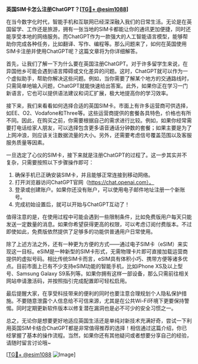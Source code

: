 **英国SIM卡怎么注册ChatGPT？[[TG💪+ @esim1088](https://t.me/s/esim1088)]**

在当今数字化时代，智能手机和互联网已经深深融入我们的日常生活。无论是在英国留学、工作还是旅游，拥有一张当地的SIM卡都能让你的通讯更加便捷，同时还能享受本地的网络服务。而ChatGPT作为一款强大的人工智能语言模型，能够帮助你完成各种任务，比如翻译、写作、编程等。那么问题来了，如何在英国使用SIM卡注册并使用ChatGPT呢？这篇文章将为你详细解答。

首先，让我们了解一下为什么要在英国注册ChatGPT。对于许多留学生来说，在异国他乡可能会遇到语言障碍或文化差异的问题。这时，ChatGPT就可以作为一个虚拟助手，帮助你解决这些问题。例如，当你需要了解某个地方的交通路线时，只需简单地输入问题，ChatGPT就能快速给出答案。此外，如果你正在学习一门新语言，它也可以提供语法建议和词汇扩展，极大地提高你的学习效率。

接下来，我们来看看如何选择合适的英国SIM卡。市面上有许多运营商可供选择，如EE、O2、Vodafone和Three等。这些运营商提供的套餐各具特色，价格也有所不同。因此，在购买之前，你需要根据自己的需求进行比较。例如，如果你经常需要打电话给家人朋友，可以选择包含更多语音通话分钟数的套餐；如果主要是为了上网冲浪，则应该关注数据流量的大小。另外，还需要考虑信号覆盖范围以及客服服务质量等因素。

一旦选定了心仪的SIM卡，接下来就是注册ChatGPT的过程了。这一步其实并不复杂，只需要按照以下步骤操作即可：

1. 确保手机已正确安装SIM卡，并且能够正常连接到移动网络。
2. 打开浏览器访问ChatGPT官网（https://chat.openai.com）。
3. 登录或创建账户。如果你还没有账户，可以使用电子邮件地址注册一个新账号。
4. 完成初始设置后，就可以开始与ChatGPT互动了！

值得注意的是，在使用过程中可能会遇到一些限制条件，比如免费版用户每天只能发送一定数量的消息。如果你希望获得更高的权限，可以考虑订阅付费版本。不过即使如此，免费版依然提供了足够多的功能供普通用户日常使用。

除了上述方法之外，还有一种更为方便的方式——通过电子SIM卡（eSIM）来实现这一目标。eSIM是一种新型的SIM卡形式，无需物理卡片即可直接加载运营商提供的虚拟号码。相比传统SIM卡而言，eSIM具有体积小巧、携带方便等诸多优点。目前市面上已有不少支持eSIM功能的智能手机，比如iPhone XS及以上型号、Samsung Galaxy S9系列等。如果你拥有这样一部设备，那么只需前往相关网站申请激活码，并按照指引完成配置即可轻松启用。

最后提醒大家，在享受科技带来的便利的同时也要注意合理规划个人隐私保护措施。不要随意泄露个人信息给不可信来源，尤其是在公共Wi-Fi环境下更要保持警惕。同时定期更新软件版本以修复潜在漏洞也是必不可少的安全习惯之一。

总之，无论你是想要更好地适应英国生活还是单纯对新技术充满好奇，尝试一下利用英国SIM卡结合ChatGPT都是非常值得推荐的选择！相信通过这篇介绍，你已经掌握了基本的操作流程。当然，如果你还有其他疑问或者想要分享自己的经验，请随时留言讨论哦~

[[TG💪+ @esim1088](https://t.me/s/esim1088) ![Image](https://i.postimg.cc/4NQfJmqS/Snipaste-2025-05-13-00-14-12.png)]